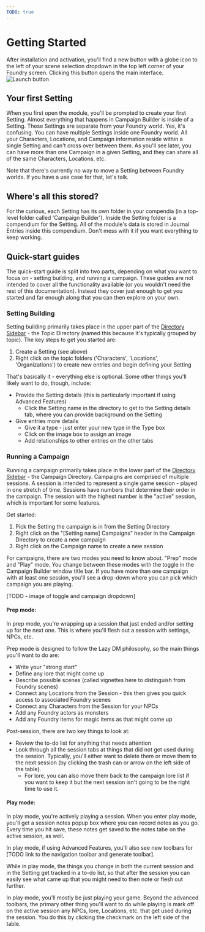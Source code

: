 ```yaml
---
TODO: true
---
```

# Getting Started

After installation and activation, you'll find a new button with a globe icon to the left of your scene selection dropdown in the top left corner of your Foundry screen. Clicking this button opens the main interface.
![Launch button](/assets/images/launch-button.webp)


## Your first Setting
When you first open the module, you'll be prompted to create your first Setting. Almost everything that happens in Campaign Builder is inside of a Setting. These Settings are separate from your Foundry world. Yes, it's confusing.  You can have multiple Settings inside one Foundry world.  All your Characters, Locations, and Campaign information reside within a single Setting and can't cross over between them.  As you'll see later, you can have more than one Campaign in a given Setting, and they can share all of the same Characters, Locations, etc.

Note that there's currently no way to move a Setting between Foundry worlds.  If you have a use case for that, let's talk.

## Where's all this stored?
For the curious, each Setting has its own folder in your compendia (in a top-level folder called 'Campaign Builder').  Inside the Setting folder is a compendium for the Setting.  All of the module's data is stored in Journal Entries inside this compendium.  Don't mess with it if you want everything to keep working.

## Quick-start guides
The quick-start guide is split into two parts, depending on what you want to focus on - setting building, and running a campaign.  These guides are not intended to cover all the functionality available (or you wouldn't need the rest of this documentation).  Instead they cover just enough to get you started and far enough along that you can then explore on your own.

### Setting Building
Setting building primarily takes place in the upper part of the [Directory Sidebar](directory-sidebar.html) - the Topic Directory (named this because it's typically grouped by topic).  The key steps to get you started are:

1. Create a Setting (see above)
1. Right click on the topic folders ('Characters', 'Locations', 'Organizations') to create new entries and begin defining your Setting

That's basically it - everything else is optional.  Some other things you'll likely want to do, though, include:
* Provide the Setting details (this is particularly important if using Advanced Features)
  * Click the Setting name in the directory to get to the Setting details tab, where you can provide background on the Setting
* Give entries more details
  * Give it a type - just enter your new type in the Type box
  * Click on the image box to assign an image
  * Add relationships to other entries on the other tabs 

### Running a Campaign
Running a campaign primarily takes place in the lower part of the [Directory Sidebar](directory-sidebar.html) - the Campaign Directory.  Campaigns are comprised of multiple sessions.  A session is intended to represent a single game session - played in one stretch of time.  Sessions have numbers that determine their order in the campaign.  The session with the highest number is the "active" session, which is important for some features.

Get started:
1. Pick the Setting the campaign is in from the Setting Directory
1. Right click on the "[Setting name] Campaigns" header in the Campaign Directory to create a new campaign
1. Right click on the Campaign name to create a new session

For campaigns, there are two modes you need to know about.  "Prep" mode and "Play" mode.  You change between these modes with the toggle in the Campaign Builder window title bar.  If you have more than one campaign with at least one session, you'll see a drop-down where you can pick which campaign you are playing.  

[TODO - image of toggle and campaign dropdown]

#### Prep mode:
In prep mode, you're wrapping up a session that just ended and/or setting up for the next one.  This is where you'll flesh out a session with settings, NPCs, etc.

Prep mode is designed to follow the Lazy DM philosophy, so the main things you'll want to do are:
* Write your "strong start"
* Define any lore that might come up
* Describe possible scenes (called vignettes here to distinguish from Foundry scenes)
* Connect any Locations from the Session - this then gives you quick access to associated Foundry scenes
* Connect any Characters from the Session for your NPCs
* Add any Foundry actors as monsters
* Add any Foundry items for magic items as that might come up

Post-session, there are two key things to look at:
* Review the to-do list for anything that needs attention
* Look through all the session tabs at things that did not get used during the session. Typically, you'll either want to delete them or move them to the next session (by clicking the trash can or arrow on the left side of the table).
  * For lore, you can also move them back to the campaign lore list if you want to keep it but the next session isn't going to be the right time to use it.

#### Play mode:
In play mode, you're actively playing a session.  When you enter play mode, you'll get a session notes popup box where you can record notes as you go.  Every time you hit save, these notes get saved to the notes tabe on the active session, as well.

In play mode, if using Advanced Features, you'll also see new toolbars for [TODO link to the navigation toolbar and generate toolbar].

While in play mode, the things you change in both the current session and in the Setting get tracked in a to-do list, so that after the session you can easily see what came up that you might need to then note or flesh out further.

In play mode, you'll mostly be just playing your game.  Beyond the advanced toolbars, the primary other thing you'll want to do while playing is mark off on the active session any NPCs, lore, Locations, etc. that get used during the session.  You do this by clicking the checkmark on the left side of the table.

